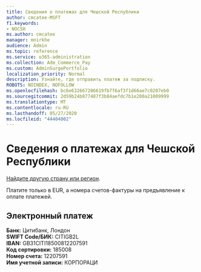 ```yaml
---
title: Сведения о платежах для Чешской Республики
author: cmcatee-MSFT
f1.keywords:
- NOCSH
ms.author: cmcatee
manager: mnirkhe
audience: Admin
ms.topic: reference
ms.service: o365-administration
ms.collection: Adm_Commerce_Pay
ms.custom: AdminSurgePortfolio
localization_priority: Normal
description: Узнайте, где отправить платеж за подписку.
ROBOTS: NOINDEX, NOFOLLOW
ms.openlocfilehash: bc6e632667206619fb7f6af3f1d66ae7c0207eb0
ms.sourcegitcommit: 2d59b24b877487f3b84aefdc7b1e200a21009999
ms.translationtype: MT
ms.contentlocale: ru-RU
ms.lasthandoff: 05/27/2020
ms.locfileid: "44404002"
---
```

# <a name="payment-information-for-czech-republic"></a>Сведения о платежах для Чешской Республики

[Найдите другую страну или регион](../billing-and-payments/pay-for-your-subscription.md).

Платите только в EUR, а номера счетов-фактуры на предъявление к оплате платежей.

## <a name="electronic-funds-transfer"></a>Электронный платеж

**Банк:** Цитибанк, Лондон  
**SWIFT Code/БИК:** CITIGB2L  
**IBAN:** GB31CITI18500812207591  
**Код сортировки:** 185008  
**Номер счета:** 12207591  
**Имя учетной записи:** КОРПОРАЦИ  
